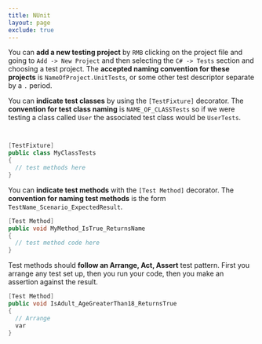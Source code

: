 ```yaml
---
title: NUnit
layout: page
exclude: true
---
```


You can **add a new testing project** by `RMB` clicking on the project file and going to `Add -> New Project` and then selecting the `C# -> Tests` section and choosing a test project. The **accepted naming convention for these projects** is `NameOfProject.UnitTests`, or some other test descriptor separate by a `.` period.

You can **indicate test classes** by using the `[TestFixture]` decorator. The **convention for test class naming** is `NAME_OF_CLASSTests` so if we were testing a class called `User` the associated test class would be `UserTests`. 
```csharp


[TestFixture]
public class MyClassTests
{
  // test methods here
}
```

You can **indicate test methods** with the `[Test Method]` decorator. The **convention for naming test methods** is the form `TestName_Scenario_ExpectedResult`.
```csharp
[Test Method]
public void MyMethod_IsTrue_ReturnsName
{
  // test method code here
}
```

Test methods should **follow an Arrange, Act, Assert** test pattern. First you arrange any test set up, then you run your code, then you make an assertion against the result.
```csharp
[Test Method]
public void IsAdult_AgeGreaterThan18_ReturnsTrue
{
  // Arrange
  var 
}
```
<!--stackedit_data:
eyJoaXN0b3J5IjpbLTE5NTgyNDIyMDAsLTE3MzIwNzI1NzQsMT
IzNDQ1ODg0NiwtMjAyMDU1NzQyMywtMTc4OTc1MTk5OV19
-->